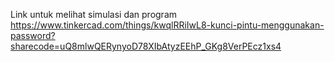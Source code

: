 Link untuk melihat simulasi dan program
https://www.tinkercad.com/things/kwqlRRiIwL8-kunci-pintu-menggunakan-password?sharecode=uQ8mlwQERynyoD78XIbAtyzEEhP_GKg8VerPEcz1xs4
